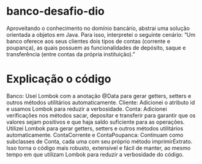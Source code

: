 # banco-desafio-dio
 Aproveitando o conhecimento no domínio bancário, abstrai uma solução orientada a objetos em Java. Para isso, interpretei o seguinte cenário: “Um banco oferece aos seus clientes dois tipos de contas (corrente e poupança), as quais possuem as funcionalidades de depósito, saque e transferência (entre contas da própria instituição).”
# Explicação o código
Banco: Usei Lombok com a anotação @Data para gerar getters, setters e outros métodos utilitários automaticamente.
Cliente: Adicionei o atributo id e usamos Lombok para reduzir a verbosidade.
Conta: Adicionei verificações nos métodos sacar, depositar e transferir para garantir que os valores sejam positivos e que haja saldo suficiente para as operações.
Utilizei Lombok para gerar getters, setters e outros métodos utilitários automaticamente.
ContaCorrente e ContaPoupanca: Continuam como subclasses de Conta, cada uma com seu próprio método imprimirExtrato.
Isso torna o código mais robusto, extensível e fácil de manter, ao mesmo tempo em que utilizam Lombok para reduzir a verbosidade do código.
